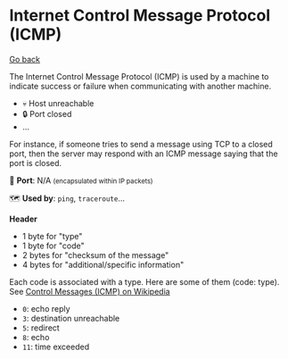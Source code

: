 # Internet Control Message Protocol (ICMP)

[Go back](../index.md)

<div class="row row-cols-md-2"><div>

The Internet Control Message Protocol (ICMP) is used by a machine to indicate success or failure when communicating with another machine.

* 💀 Host unreachable
* 🔒 Port closed
* ...

For instance, if someone tries to send a message using TCP to a closed port, then the server may respond with an ICMP message saying that the port is closed.

🐊️ **Port**: N/A <small>(encapsulated within IP packets)</small>

🗺️ **Used by**: `ping`, `traceroute`...
</div><div>

**Header**

* 1 byte for "type"
* 1 byte for "code"
* 2 bytes for "checksum of the message"
* 4 bytes for "additional/specific information"

Each code is associated with a type. Here are some of them (code: type). See [Control Messages (ICMP) on Wikipedia](https://en.wikipedia.org/wiki/Internet_Control_Message_Protocol#Control_messages)

* `0`: echo reply
* `3`: destination unreachable
* `5`: redirect
* `8`: echo
* `11`: time exceeded
</div></div>